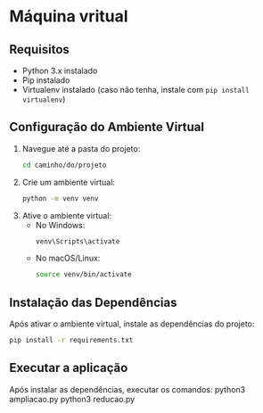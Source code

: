 # Máquina vritual

## Requisitos
- Python 3.x instalado
- Pip instalado
- Virtualenv instalado (caso não tenha, instale com `pip install virtualenv`)

## Configuração do Ambiente Virtual
1. Navegue até a pasta do projeto:
   ```sh
   cd caminho/do/projeto
   ```
2. Crie um ambiente virtual:
   ```sh
   python -m venv venv
   ```
3. Ative o ambiente virtual:
   - No Windows:
     ```sh
     venv\Scripts\activate
     ```
   - No macOS/Linux:
     ```sh
     source venv/bin/activate
     ```

## Instalação das Dependências
Após ativar o ambiente virtual, instale as dependências do projeto:
```sh
pip install -r requirements.txt
```
## Executar a aplicação
Após instalar as dependências, executar os comandos:
  python3 ampliacao.py
  python3 reducao.py
